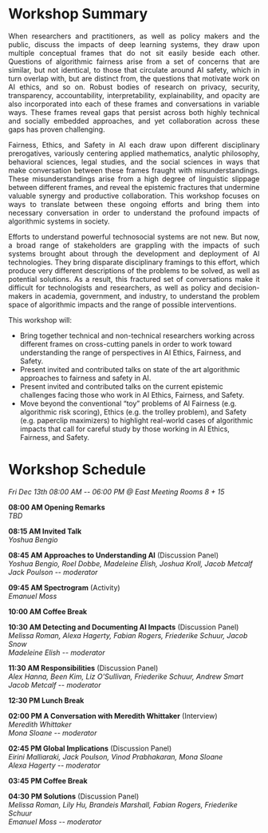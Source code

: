 # Workshop Summary
<p align="justify">
When researchers and practitioners, as well as policy makers and the public, discuss the impacts of deep learning systems, they draw upon multiple conceptual frames that do not sit easily beside each other. Questions of algorithmic fairness arise from a set of concerns that are similar, but not identical, to those that circulate around AI safety, which in turn overlap with, but are distinct from, the questions that motivate work on AI ethics, and so on. Robust bodies of research on privacy, security, transparency, accountability, interpretability, explainability, and opacity are also incorporated into each of these frames and conversations in variable ways. These frames reveal gaps that persist across both highly technical and socially embedded approaches, and yet collaboration across these gaps has proven challenging.</p>

<p align="justify">Fairness, Ethics, and Safety in AI each draw upon different disciplinary prerogatives, variously centering applied mathematics, analytic philosophy, behavioral sciences, legal studies, and the social sciences in ways that make conversation between these frames fraught with misunderstandings. These misunderstandings arise from a high degree of linguistic slippage between different frames, and reveal the epistemic fractures that undermine valuable synergy and productive collaboration. This workshop focuses on ways to translate between these ongoing efforts and bring them into necessary conversation in order to understand the profound impacts of algorithmic systems in society. </p>

<p align="justify">Efforts to understand powerful technosocial systems are not new. But now, a broad range of stakeholders are grappling with the impacts of such systems brought about through the development and deployment of AI technologies. They bring disparate disciplinary framings to this effort, which produce very different descriptions of the problems to be solved, as well as potential solutions. As a result, this fractured set of conversations make it difficult for technologists and researchers, as well as policy and decision-makers in academia, government, and industry, to understand the problem space of algorithmic impacts and the range of possible interventions.</p>

This workshop will:
- Bring together technical and non-technical researchers working across different frames on cross-cutting panels in order to work toward understanding the range of perspectives in AI Ethics, Fairness, and Safety. 
- Present invited and contributed talks on state of the art algorithmic approaches to fairness and safety in AI.
- Present invited and contributed talks on the current epistemic challenges facing those who work in AI Ethics, Fairness, and Safety.
- Move beyond the conventional “toy” problems of AI Fairness (e.g. algorithmic risk scoring), Ethics (e.g. the trolley problem), and Safety (e.g. paperclip maximizers) to highlight real-world cases of algorithmic impacts that call for careful study by those working in AI Ethics, Fairness, and Safety. 

# Workshop Schedule
<p align="justify"><i>Fri Dec 13th 08:00 AM -- 06:00 PM @ East Meeting Rooms 8 + 15</i></p>
<p><b>08:00 AM Opening Remarks</b><br>
<i>TBD</i></p>
<p><b>08:15 AM Invited Talk</b><br>
<i>Yoshua Bengio</i></p>
<p><b>08:45 AM Approaches to Understanding AI</b> (Discussion Panel)<br>
<i>Yoshua Bengio, Roel Dobbe, Madeleine Elish, Joshua Kroll, Jacob Metcalf<br>
Jack Poulson -- moderator</i></p>
<p><b>09:45 AM Spectrogram</b> (Activity)<br>
<i>Emanuel Moss</i></p>
<p><b>10:00 AM Coffee Break</b></p>
<p><b>10:30 AM Detecting and Documenting AI Impacts</b> (Discussion Panel)<br>
<i>Melissa Roman, Alexa Hagerty, Fabian Rogers, Friederike Schuur, Jacob Snow<br>
Madeleine Elish -- moderator</i></p>
<p><b>11:30 AM Responsibilities</b> (Discussion Panel)<br>
<i>Alex Hanna, Been Kim, Liz O'Sullivan, Friederike Schuur, Andrew Smart<br>
Jacob Metcalf -- moderator</i></p>
<p><b>12:30 PM Lunch Break</b></p>
<p><b>02:00 PM A Conversation with Meredith Whittaker</b> (Interview)<br>
<i>Meredith Whittaker<br>
Mona Sloane -- moderator</i></p>
<p><b>02:45 PM Global Implications</b> (Discussion Panel)<br>
<i>Eirini Malliaraki, Jack Poulson, Vinod Prabhakaran, Mona Sloane<br>
Alexa Hagerty -- moderator</i></p>
<p><b>03:45 PM Coffee Break</b></p>
<p><b>04:30 PM Solutions</b> (Discussion Panel)<br>
<i>Melissa Roman, Lily Hu, Brandeis Marshall, Fabian Rogers, Friederike Schuur<br>
Emanuel Moss -- moderator</i></p>
